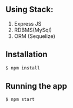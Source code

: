 ## Using Stack:

1. Express JS
2. RDBMS(MySql)
3. ORM (Sequelize)

## Installation

```bash
$ npm install
```

## Running the app

```bash
$ npm start
```
